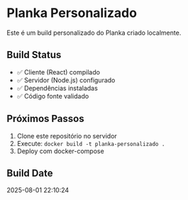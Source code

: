 # Planka Personalizado

Este é um build personalizado do Planka criado localmente.

## Build Status
- ✅ Cliente (React) compilado
- ✅ Servidor (Node.js) configurado  
- ✅ Dependências instaladas
- ✅ Código fonte validado

## Próximos Passos
1. Clone este repositório no servidor
2. Execute: `docker build -t planka-personalizado .`
3. Deploy com docker-compose

## Build Date
2025-08-01 22:10:24
